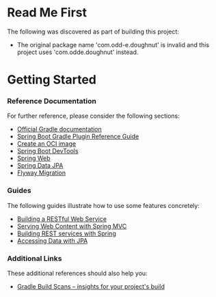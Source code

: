 # Read Me First
The following was discovered as part of building this project:

* The original package name 'com.odd-e.doughnut' is invalid and this project uses 'com.odde.doughnut' instead.

# Getting Started

### Reference Documentation
For further reference, please consider the following sections:

* [Official Gradle documentation](https://docs.gradle.org)
* [Spring Boot Gradle Plugin Reference Guide](https://docs.spring.io/spring-boot/docs/2.7.2/gradle-plugin/reference/html/)
* [Create an OCI image](https://docs.spring.io/spring-boot/docs/2.7.2/gradle-plugin/reference/html/#build-image)
* [Spring Boot DevTools](https://docs.spring.io/spring-boot/docs/2.7.2/reference/htmlsingle/#using-boot-devtools)
* [Spring Web](https://docs.spring.io/spring-boot/docs/2.7.2/reference/htmlsingle/#boot-features-developing-web-applications)
* [Spring Data JPA](https://docs.spring.io/spring-boot/docs/2.7.2/reference/htmlsingle/#boot-features-jpa-and-spring-data)
* [Flyway Migration](https://docs.spring.io/spring-boot/docs/2.7.2/reference/htmlsingle/#howto-execute-flyway-database-migrations-on-startup)

### Guides
The following guides illustrate how to use some features concretely:

* [Building a RESTful Web Service](https://spring.io/guides/gs/rest-service/)
* [Serving Web Content with Spring MVC](https://spring.io/guides/gs/serving-web-content/)
* [Building REST services with Spring](https://spring.io/guides/tutorials/bookmarks/)
* [Accessing Data with JPA](https://spring.io/guides/gs/accessing-data-jpa/)

### Additional Links
These additional references should also help you:

* [Gradle Build Scans – insights for your project's build](https://scans.gradle.com#gradle)

